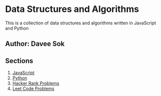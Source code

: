 # Data Structures and Algorithms

This is a collection of data structures and algorithms written in JavaScript and Python

## Author: Davee Sok

## Sections

1. [JavaScript](/javascript/README.md)
1. [Python](/python/README.md)
1. [Hacker Rank Problems](/hacker_rank/README.md)
1. [Leet Code Problems](/leet_code/README.md)
